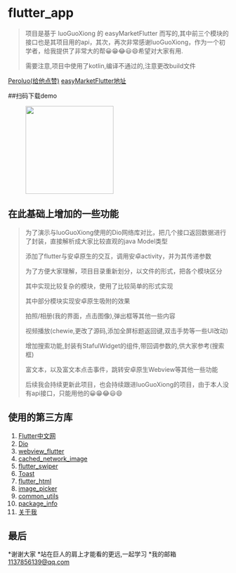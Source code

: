# flutter_app

>项目是基于 luoGuoXiong 的 easyMarketFlutter 而写的,其中前三个模块的接口也是其项目用的api，其次，再次非常感谢luoGuoXiong，作为一个初学者，给我提供了非常大的帮😀😁😂😃😄希望对大家有用.
>
>需要注意,项目中使用了kotlin,编译不通过的,注意更改build文件
>
[Peroluo(给他点赞)](https://github.com/Peroluo) 
[easyMarketFlutter地址](https://github.com/Peroluo/easyMarketFlutter) 

##扫码下载demo

<figure >
<img src="./imges/app_down.png" width="200"/>
</figure >

## 在此基础上增加的一些功能

>为了演示与luoGuoXiong使用的Dio网络库对比，把几个接口返回数据进行了封装，直接解析成大家比较直观的java Model类型
>
>添加了flutter与安卓原生的交互，调用安卓activity，并为其传递参数
>
>为了方便大家理解，项目目录重新划分，以文件的形式，把各个模块区分
>
>其中实现比较复杂的模块，使用了比较简单的形式实现
>
>其中部分模块实现安卓原生吸附的效果
>
>拍照/相册(我的界面，点击图像),弹出框等其他一些内容
>
>视频播放(chewie,更改了源码,添加全屏标题返回键,双击手势等一些UI改动)
>
>增加搜索功能,封装有StafulWidget的组件,带回调参数的,供大家参考(搜索框)
>
>富文本，以及富文本点击事件，跳转安卓原生Webview等其他一些功能
>
>后续我会持续更新此项目，也会持续跟进luoGuoXiong的项目，由于本人没有api接口，只能用他的😀😁😂😃😄

## 使用的第三方库
1. [Flutter中文网](https://flutterchina.club/) 
2. [Dio](https://pub.flutter-io.cn/packages/dio)
3. [webview_flutter](https://pub.flutter-io.cn/packages/webview_flutter)
4. [cached_network_image](https://pub.flutter-io.cn/packages/cached_network_image)
5. [flutter_swiper](https://pub.flutter-io.cn/packages/flutter_swiper) 
6. [Toast](https://pub.flutter-io.cn/packages/toast)
7. [flutter_html](https://pub.flutter-io.cn/packages/flutter_html)
8. [image_picker](https://pub.flutter-io.cn/packages/image_picker)
9. [common_utils](https://pub.flutter-io.cn/packages/common_utils)
9. [package_info](https://pub.flutter-io.cn/packages/package_info)
10. [关于我](https://github.com/softfatgay)

## 最后
*谢谢大家
*站在巨人的肩上才能看的更远,一起学习
*我的邮箱 1137856139@qq.com
